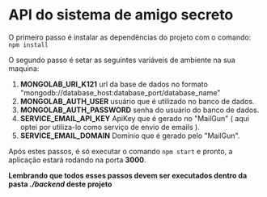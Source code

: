 # API do sistema de amigo secreto

O primeiro passo é instalar as dependências do projeto com o comando:
`npm install`

O segundo passo é setar as seguintes variáveis de ambiente na sua maquina:

 1. **MONGOLAB_URI_K121** url da base de dados no formato "mongodb://database_host:database_port/database_name"
 2. **MONGOLAB_AUTH_USER** usuário que é utilizado no banco de dados.
 3. **MONGOLAB_AUTH_PASSWORD** senha do usuário do banco de dados.
 4. **SERVICE_EMAIL_API_KEY** ApiKey que é gerado no "MailGun" ( aqui optei por utiliza-lo como serviço de envio de emails ).
 5. **SERVICE_EMAIL_DOMAIN** Domínio que é gerado pelo "MailGun".

Após estes passos, é só executar o comando `npm start` e pronto, a aplicação estará rodando na porta **3000**.

**Lembrando que todos esses passos devem ser executados dentro da pasta *./backend* deste projeto**